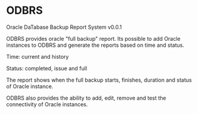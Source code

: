 # ODBRS
Oracle DaTabase Backup Report System v0.0.1

ODBRS provides oracle "full backup" report. Its possible to add Oracle instances to ODBRS and generate the reports based on time and status.

Time: current and history

Status: completed, issue and full

The report shows when the full backup starts, finishes, duration and status of Oracle instance.

ODBRS also provides the ability to add, edit, remove and test the connectivity of Oracle instances.
